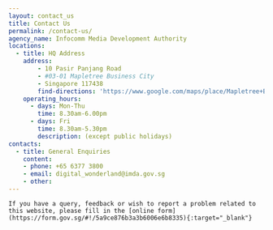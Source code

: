 ```yaml
---
layout: contact_us
title: Contact Us
permalink: /contact-us/
agency_name: Infocomm Media Development Authority
locations:
  - title: HQ Address
    address:
        - 10 Pasir Panjang Road 
        - #03-01 Mapletree Business City
        - Singapore 117438
        find-directions: 'https://www.google.com/maps/place/Mapletree+Business+City/@1.2742257,103.7977634,17z/data=!4m8!1m2!2m1!1s10+Pasir+Panjang+Road+%2310-01+Mapletree+Business+City+Singapore+117438!3m4!1s0x31da1bc1c1bb8d11:0xe0eb605f8b2ff167!8m2!3d1.2741967!4d103.7999602'
    operating_hours:
      - days: Mon-Thu
        time: 8.30am-6.00pm
      - days: Fri
        time: 8.30am-5.30pm
        description: (except public holidays)
contacts:
  - title: General Enquiries
    content:
    - phone: +65 6377 3800
    - email: digital_wonderland@imda.gov.sg
    - other: 
---  
```

    If you have a query, feedback or wish to report a problem related to this website, please fill in the [online form] (https://form.gov.sg/#!/5a9ce876b3a3b6006e6b8335){:target="_blank"}




